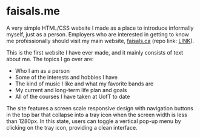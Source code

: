 # faisals.me

A very simple HTML/CSS website I made as a place to introduce informally myself, just as a person. Employers who are interested in getting to know me professionally should visit my main website, [faisals.ca](https://faisals.ca) (repo link: [LINK](#)).

This is the first website I have ever made, and it mainly consists of text about me. The topics I go over are:

- Who I am as a person
- Some of the interests and hobbies I have
- The kind of music I like and what my favorite bands are
- My current and long-term life plan and goals
- All of the courses I have taken at UofT to date

The site features a screen scale responsive design with navigation buttons in the top bar that collapse into a tray icon when the screen width is less than 1280px. In this state, users can toggle a vertical pop-up menu by clicking on the tray icon, providing a clean interface.
